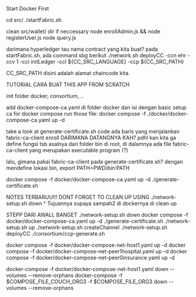 Start Docker First

cd src/
./startFabric.sh

clean src/wallet/ dir if neccessary
node enrollAdmin.js && node registerUser.js
node query.js

darimana hyperledger tau nama contract yang kita buat?
pada startFabric.sh, ada command sbg berikut
./network.sh deployCC -ccn ehr -ccv 1 -cci initLedger -ccl ${CC_SRC_LANGUAGE} -ccp ${CC_SRC_PATH}

CC_SRC_PATH disini adalah alamat chaincode kita.


TUTORIAL CARA BUAT THIS APP FROM SCRATCH

init folder docker, consortium, ..

add docker-compose-ca.yaml di folder docker dan isi dengan basic setup ca for docker compose
run those file: docker compose -f ./docker/docker-compose-ca.yaml up -d


take a look at generate-certificate.sh code
ada baris yang menjalankan fabric-ca-client enroll
DARIMANA DATANGNYA KAH? pdhl kan kita ga define fungsi tsb
asalnya dari folder bin di root, di dalamnya ada file fabric-ca-client yang merupakan executable program (?)

lalu, gimana pakai fabric-ca-client pada generate-certificate.sh?
dengan mendefine lokasi bin, export PATH=${PWD}/bin:$PATH
 

docker compose -f docker/docker-compose-ca.yaml up -d
./generate-certificate.sh




NOTES TERBARUU!!!
DONT FORGET TO CLEAN UP USING ./network-setup.sh down
^ Tujuannya supaya sampah2 di dockernya di clean up

STEPP DARI AWALL BANGET
./network-setup.sh down
docker compose -f docker/docker-compose-ca.yaml up -d
./generate-certificate.sh
./network-setup.sh up 
./network-setup.sh createChannel
./network-setup.sh deployCC
./consortium/ccp-generate.sh


docker compose -f docker/docker-compose-net-host1.yaml up -d
docker compose -f docker/docker-compose-net-peer1hospital.yaml up -d
docker compose -f docker/docker-compose-net-peer0insurance.yaml up -d


docker-compose -f docker/docker-compose-net-host1.yaml down --volumes --remove-orphans
docker-compose -f $COMPOSE_FILE_COUCH_ORG3 -f $COMPOSE_FILE_ORG3 down --volumes --remove-orphans
